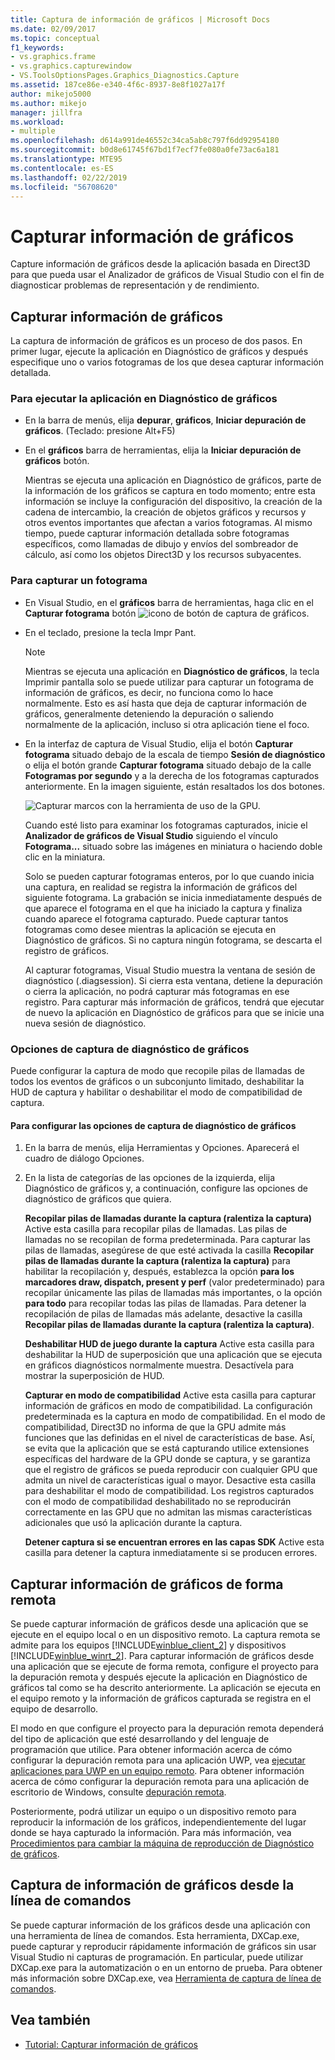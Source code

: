 ```yaml
---
title: Captura de información de gráficos | Microsoft Docs
ms.date: 02/09/2017
ms.topic: conceptual
f1_keywords:
- vs.graphics.frame
- vs.graphics.capturewindow
- VS.ToolsOptionsPages.Graphics_Diagnostics.Capture
ms.assetid: 187ce86e-e340-4f6c-8937-8e8f1027a17f
author: mikejo5000
ms.author: mikejo
manager: jillfra
ms.workload:
- multiple
ms.openlocfilehash: d614a991de46552c34ca5ab8c797f6dd92954180
ms.sourcegitcommit: b0d8e61745f67bd1f7ecf7fe080a0fe73ac6a181
ms.translationtype: MTE95
ms.contentlocale: es-ES
ms.lasthandoff: 02/22/2019
ms.locfileid: "56708620"
---
```

# <a name="capturing-graphics-information"></a>Capturar información de gráficos
Capture información de gráficos desde la aplicación basada en Direct3D para que pueda usar el Analizador de gráficos de Visual Studio con el fin de diagnosticar problemas de representación y de rendimiento.

## <a name="capturing-graphics-information"></a>Capturar información de gráficos
 La captura de información de gráficos es un proceso de dos pasos. En primer lugar, ejecute la aplicación en Diagnóstico de gráficos y después especifique uno o varios fotogramas de los que desea capturar información detallada.

### <a name="to-run-your-app-under-graphics-diagnostics"></a>Para ejecutar la aplicación en Diagnóstico de gráficos

- En la barra de menús, elija **depurar**, **gráficos**, **Iniciar depuración de gráficos**. (Teclado: presione Alt+F5)

- En el **gráficos** barra de herramientas, elija la **Iniciar depuración de gráficos** botón.

  Mientras se ejecuta una aplicación en Diagnóstico de gráficos, parte de la información de los gráficos se captura en todo momento; entre esta información se incluye la configuración del dispositivo, la creación de la cadena de intercambio, la creación de objetos gráficos y recursos y otros eventos importantes que afectan a varios fotogramas. Al mismo tiempo, puede capturar información detallada sobre fotogramas específicos, como llamadas de dibujo y envíos del sombreador de cálculo, así como los objetos Direct3D y los recursos subyacentes.

### <a name="to-capture-a-frame"></a>Para capturar un fotograma

- En Visual Studio, en el **gráficos** barra de herramientas, haga clic en el **Capturar fotograma** botón ![icono de botón de captura de gráficos](media/debuggingdirectxgraphics.png "DebuggingDirectXGraphics").

- En el teclado, presione la tecla Impr Pant.

  > [!NOTE]
  >  Mientras se ejecuta una aplicación en **Diagnóstico de gráficos**, la tecla Imprimir pantalla solo se puede utilizar para capturar un fotograma de información de gráficos, es decir, no funciona como lo hace normalmente. Esto es así hasta que deja de capturar información de gráficos, generalmente deteniendo la depuración o saliendo normalmente de la aplicación, incluso si otra aplicación tiene el foco.

- En la interfaz de captura de Visual Studio, elija el botón **Capturar fotograma** situado debajo de la escala de tiempo **Sesión de diagnóstico** o elija el botón grande **Capturar fotograma** situado debajo de la calle **Fotogramas por segundo** y a la derecha de los fotogramas capturados anteriormente. En la imagen siguiente, están resaltados los dos botones.

   ![Capturar marcos con la herramienta de uso de la GPU.](media/pix_gpu_usage_tool_capture_frame.png)

   Cuando esté listo para examinar los fotogramas capturados, inicie el **Analizador de gráficos de Visual Studio** siguiendo el vínculo **Fotograma...** situado sobre las imágenes en miniatura o haciendo doble clic en la miniatura.

  Solo se pueden capturar fotogramas enteros, por lo que cuando inicia una captura, en realidad se registra la información de gráficos del siguiente fotograma. La grabación se inicia inmediatamente después de que aparece el fotograma en el que ha iniciado la captura y finaliza cuando aparece el fotograma capturado. Puede capturar tantos fotogramas como desee mientras la aplicación se ejecuta en Diagnóstico de gráficos. Si no captura ningún fotograma, se descarta el registro de gráficos.

  Al capturar fotogramas, Visual Studio muestra la ventana de sesión de diagnóstico (.diagsession). Si cierra esta ventana, detiene la depuración o cierra la aplicación, no podrá capturar más fotogramas en ese registro. Para capturar más información de gráficos, tendrá que ejecutar de nuevo la aplicación en Diagnóstico de gráficos para que se inicie una nueva sesión de diagnóstico.

### <a name="graphics-diagnostics-capture-options"></a>Opciones de captura de diagnóstico de gráficos
 Puede configurar la captura de modo que recopile pilas de llamadas de todos los eventos de gráficos o un subconjunto limitado, deshabilitar la HUD de captura y habilitar o deshabilitar el modo de compatibilidad de captura.

#### <a name="to-configure-graphics-diagnostics-capture-options"></a>Para configurar las opciones de captura de diagnóstico de gráficos

1.  En la barra de menús, elija Herramientas y Opciones. Aparecerá el cuadro de diálogo Opciones.

2.  En la lista de categorías de las opciones de la izquierda, elija Diagnóstico de gráficos y, a continuación, configure las opciones de diagnóstico de gráficos que quiera.

     **Recopilar pilas de llamadas durante la captura (ralentiza la captura)** Active esta casilla para recopilar pilas de llamadas. Las pilas de llamadas no se recopilan de forma predeterminada. Para capturar las pilas de llamadas, asegúrese de que esté activada la casilla **Recopilar pilas de llamadas durante la captura (ralentiza la captura)** para habilitar la recopilación y, después, establezca la opción **para los marcadores draw, dispatch, present y perf** (valor predeterminado) para recopilar únicamente las pilas de llamadas más importantes, o la opción **para todo** para recopilar todas las pilas de llamadas. Para detener la recopilación de pilas de llamadas más adelante, desactive la casilla **Recopilar pilas de llamadas durante la captura (ralentiza la captura)**.

     **Deshabilitar HUD de juego durante la captura** Active esta casilla para deshabilitar la HUD de superposición que una aplicación que se ejecuta en gráficos diagnósticos normalmente muestra. Desactívela para mostrar la superposición de HUD.

     **Capturar en modo de compatibilidad** Active esta casilla para capturar información de gráficos en modo de compatibilidad. La configuración predeterminada es la captura en modo de compatibilidad. En el modo de compatibilidad, Direct3D no informa de que la GPU admite más funciones que las definidas en el nivel de características de base. Así, se evita que la aplicación que se está capturando utilice extensiones específicas del hardware de la GPU donde se captura, y se garantiza que el registro de gráficos se pueda reproducir con cualquier GPU que admita un nivel de características igual o mayor. Desactive esta casilla para deshabilitar el modo de compatibilidad. Los registros capturados con el modo de compatibilidad deshabilitado no se reproducirán correctamente en las GPU que no admitan las mismas características adicionales que usó la aplicación durante la captura.

     **Detener captura si se encuentran errores en las capas SDK** Active esta casilla para detener la captura inmediatamente si se producen errores.

## <a name="capturing-graphics-information-remotely"></a>Capturar información de gráficos de forma remota
 Se puede capturar información de gráficos desde una aplicación que se ejecute en el equipo local o en un dispositivo remoto. La captura remota se admite para los equipos [!INCLUDE[winblue_client_2](../includes/winblue_client_2_md.md)] y dispositivos [!INCLUDE[winblue_winrt_2](../includes/winblue_winrt_2_md.md)]. Para capturar información de gráficos desde una aplicación que se ejecute de forma remota, configure el proyecto para la depuración remota y después ejecute la aplicación en Diagnóstico de gráficos tal como se ha descrito anteriormente. La aplicación se ejecuta en el equipo remoto y la información de gráficos capturada se registra en el equipo de desarrollo.

 El modo en que configure el proyecto para la depuración remota dependerá del tipo de aplicación que esté desarrollando y del lenguaje de programación que utilice. Para obtener información acerca de cómo configurar la depuración remota para una aplicación UWP, vea [ejecutar aplicaciones para UWP en un equipo remoto](../run-windows-store-apps-on-a-remote-machine.md). Para obtener información acerca de cómo configurar la depuración remota para una aplicación de escritorio de Windows, consulte [depuración remota](../remote-debugging.md).

 Posteriormente, podrá utilizar un equipo o un dispositivo remoto para reproducir la información de los gráficos, independientemente del lugar donde se haya capturado la información. Para más información, vea [Procedimientos para cambiar la máquina de reproducción de Diagnóstico de gráficos](how-to-change-the-graphics-diagnostics-playback-machine.md).

## <a name="capturing-graphics-information-from-the-command-line"></a>Captura de información de gráficos desde la línea de comandos
 Se puede capturar información de los gráficos desde una aplicación con una herramienta de línea de comandos. Esta herramienta, DXCap.exe, puede capturar y reproducir rápidamente información de gráficos sin usar Visual Studio ni capturas de programación. En particular, puede utilizar DXCap.exe para la automatización o en un entorno de prueba. Para obtener más información sobre DXCap.exe, vea [Herramienta de captura de línea de comandos](command-line-capture-tool.md).

## <a name="see-also"></a>Vea también
- [Tutorial: Capturar información de gráficos](walkthrough-capturing-graphics-information.md)